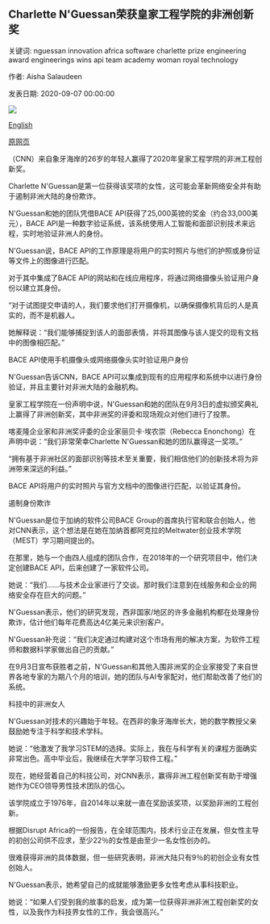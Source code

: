 ## Charlette N'Guessan荣获皇家工程学院的非洲创新奖

关键词: nguessan innovation africa software charlette prize engineering award engineerings wins api team academy woman royal technology

作者: Aisha Salaudeen

发表日期: 2020-09-07 00:00:00

![](https://cdn.cnn.com/cnnnext/dam/assets/200904115505-restricted-01-africa-engineering-prize-intl-super-tease.jpg)

[English](Charlette%20N%27Guessan%20wins%20Royal%20Academy%20of%20Engineering%27s%20Africa%20Prize%20for%20innovation.md)

[原网页](https://edition.cnn.com/2020/09/07/africa/africa-engineering-prize-intl/index.html)

（CNN）来自象牙海岸的26岁的年轻人赢得了2020年皇家工程学院的非洲工程创新奖。

Charlette N'Guessan是第一位获得该奖项的女性，这可能会革新网络安全并有助于遏制非洲大陆的身份欺诈。

N'Guessan和她的团队凭借BACE API获得了25,000英镑的奖金（约合33,000美元），BACE API是一种数字验证系统，该系统使用人工智能和面部识别技术来远程，实时地验证非洲人的身份。

N'Guessan说，BACE API的工作原理是将用户的实时照片与他们的护照或身份证等文件上的图像进行匹配。

对于其中集成了BACE API的网站和在线应用程序，将通过网络摄像头验证用户身份以建立其身份。

“对于试图提交申请的人，我们要求他们打开摄像机，以确保摄像机背后的人是真实的，而不是机器人。

她解释说：“我们能够捕捉到该人的面部表情，并将其图像与该人提交的现有文档中的图像相匹配。”

BACE API使用手机摄像头或网络摄像头实时验证用户身份



N'Guessan告诉CNN，BACE API可以集成到现有的应用程序和系统中以进行身份​​验证，并且主要针对非洲大陆的金融机构。

皇家工程学院在一份声明中说，N'Guessan和她的团队在9月3日的虚拟颁奖典礼上赢得了非洲创新奖，其中非洲奖的评委和现场观众对他们进行了投票。

喀麦隆企业家和非洲奖评委的企业家丽贝卡·埃农崇（Rebecca Enonchong）在声明中说：“我们非常荣幸Charlette N'Guessan和她的团队赢得这一奖项。”

“拥有基于非洲社区的面部识别等技术至关重要，我们相信他们的创新技术将为非洲带来深远的利益。”

BACE API将用户的实时照片与官方文档中的图像进行匹配，以验证其身份。

遏制身份欺诈

N'Guessan是位于加纳的软件公司BACE Group的首席执行官和联合创始人，他对CNN表示，这个想法是在她在加纳首都阿克拉的Meltwater创业技术学院（MEST）学习期间提出的。

在那里，她与一个由四人组成的团队合作，在2018年的一个研究项目中，他们决定创建BACE API，后来创建了一家软件公司。

她说：“我们……与技术企业家进行了交谈。那时我们注意到在线服务和企业的网络安全存在巨大的问题。”

N'Guessan表示，他们的研究发现，西非国家/地区的许多金融机构都在处理身份欺诈，估计他们每年花费高达4亿美元来识别客户。

N'Guessan补充说：“我们决定通过构建对这个市场有用的解决方案，为软件工程师和数据科学家做出自己的贡献。”

在9月3日宣布获胜者之前，N'Guessan和其他入围非洲奖的企业家接受了来自世界各地专家的为期八个月的培训，她的团队与AI专家配对，他们帮助改善了他们的系统。

科技中的非洲女人

N'Guessan对技术的兴趣始于年轻。在西非的象牙海岸长大，她的数学教授父亲鼓励她专注于科学和技术学科。

她说：“他激发了我学习STEM的选择。实际上，我在与科学有关的课程方面确实非常出色。高中毕业后，我继续在大学学习软件工程。”

现在，她经营着自己的科技公司，对CNN表示，赢得非洲工程创新奖有助于增强她作为CEO领导男性技术团队的信心。

该学院成立于1976年，自2014年以来就一直在奖励该奖项，以奖励非洲的工程创新。

根据Disrupt Africa的一份报告，在全球范围内，技术行业正在发展，但女性主导的初创公司供不应求，至少22％的女性是由至少一名女性创办的。

很难获得非洲的具体数据，但一些研究表明，非洲大陆只有9％的初创企业有女性创始人。

N'Guessan表示，她希望自己的成就能够激励更多女性考虑从事科技职业。

她说：“如果人们受到我的故事的启发，成为第一位获得非洲非洲工程创新奖的女性，以及我作为科技界女性的工作，我会很高兴。”